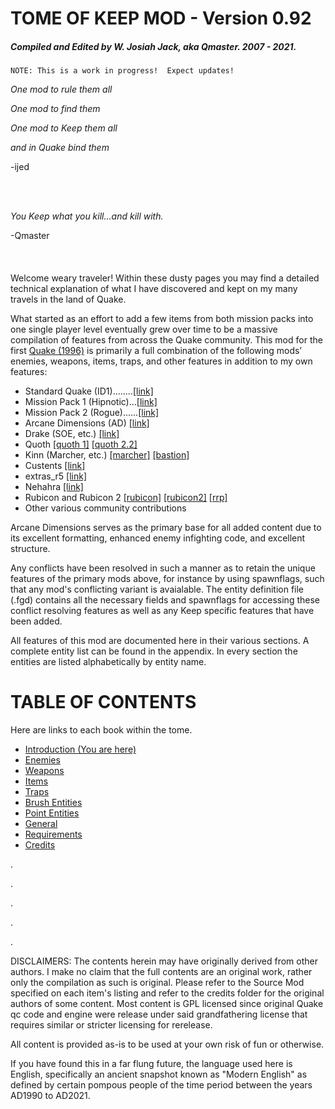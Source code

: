 # TOME OF KEEP MOD - Version 0.92
##### Compiled and Edited by W. Josiah Jack, aka Qmaster.  2007 - 2021.
`NOTE: This is a work in progress!  Expect updates!`

_One mod to rule them all_

_One mod to find them_

_One mod to Keep them all_

_and in Quake bind them_

-ijed

<br />
<br />

_You Keep what you kill...and kill with._

-Qmaster
<br />
<br />
<br />
<br />
Welcome weary traveler!  Within these dusty pages you may find a detailed technical explanation of what I have discovered and kept on my many travels in the land of Quake.

What started as an effort to add a few items from both mission packs into one single player level eventually grew over time to be a massive compilation of features from across the Quake community.
This mod for the first [Quake (1996)](https://quake.fandom.com/wiki/Quake) is primarily a full combination of the following mods’ enemies, weapons, items, traps, and other features in addition to
my own features:
* Standard Quake (ID1)........[[link]](https://quake.fandom.com/wiki/Quake)
* Mission Pack 1 (Hipnotic)...[[link]](https://quake.fandom.com/wiki/Quake_Mission_Pack_1:_Scourge_of_Armagon)
* Mission Pack 2 (Rogue)......[[link]](https://quake.fandom.com/wiki/Quake_Mission_Pack_2:_Dissolution_of_Eternity)
* Arcane Dimensions (AD) [[link]](http://www.simonoc.com/pages/design/sp/ad.htm)
* Drake (SOE, etc.) [[link]](https://www.quaddicted.com/reviews/something_wicked.html)
* Quoth [[quoth 1]](https://www.quaddicted.com/webarchive/kell.quaddicted.com/) [[quoth 2.2]](https://tomeofpreach.wordpress.com/quoth/)
* Kinn (Marcher, etc.) [[marcher]](https://www.quaddicted.com/reviews/kinn_marcher.html) [[bastion]](https://www.quaddicted.com/reviews/kinn_bastion.html)
* Custents [[link]](https://www.quakewiki.net/quake-1/mods/custents-custom-entities/)
* extras_r5 [[link]](https://github.com/khreathor/extras_r5)
* Nehahra [[link]](https://www.quaddicted.com/reviews/nehahra.html)
* Rubicon and Rubicon 2 [[rubicon]](https://www.quaddicted.com/reviews/rubicon.html) [[rubicon2]](https://www.quaddicted.com/reviews/rubicon2.html) [[rrp]](https://www.quaddicted.com/reviews/rrp.html)
* Other various community contributions


Arcane Dimensions serves as the primary base for all added content due to its excellent formatting, enhanced enemy infighting code, and excellent structure.

Any conflicts have been resolved in such a manner as to retain the unique features of the primary mods above, for instance by using spawnflags, such that any mod's conflicting variant is avaialable.
The entity definition file (.fgd) contains all the necessary fields and spawnflags for accessing these conflict resolving features as well as any Keep specific features that have been added.

All features of this mod are documented here in their various sections.  A complete entity list can be found in the appendix.  In every section the entities are listed alphabetically by entity name.

# TABLE OF CONTENTS
Here are links to each book within the tome.

* [Introduction (You are here)](1.0-Introduction.md)
* [Enemies](2.0-Enemies.md)
* [Weapons](3.0-Weapons.md)
* [Items](4.0-Items.md)
* [Traps](5.0-Traps.md)
* [Brush Entities](6.0-Brush-Entities.md)
* [Point Entities](7.0-Point-Entities.md)
* [General](8.0-General.md)
* [Requirements](9.0-Requirements.md)
* [Credits](10.0-Credits.md) 


.

.

.

.

.

DISCLAIMERS:
The contents herein may have originally derived from other authors.  I make no claim that the full contents are an original work, rather only the compilation as such is original.  Please refer to the
Source Mod specified on each item's listing and refer to the credits folder for the original authors of some content.  Most content is GPL licensed since original Quake qc code and engine were
release under said grandfathering license that requires similar or stricter licensing for rerelease.

All content is provided as-is to be used at your own risk of fun or otherwise.

If you have found this in a far flung future, the language used here is English, specifically an ancient snapshot known as "Modern English" as defined by certain pompous people of the time period between the years AD1990 to AD2021.